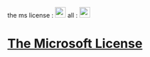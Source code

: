 the ms license : <a href="https://counter.danwin1210.me/visits.php?id=9f761d10f05cbaabeebe33cfd3514f74"><img style="height:24px;width:auto;" src="https://counter.danwin1210.me/counter.gif?id=9f761d10f05cbaabeebe33cfd3514f74&bg=FFFFFF&fg=000000&tr=0&unique=0&mode=0"></a>
all : <a href="https://danwin1210.me/visits.php?id=6429d0b5b22ec1fe6749f9c9bc3dd6e1"><img style="height:24px;width:auto;" src="https://danwin1210.me/counter.gif?id=6429d0b5b22ec1fe6749f9c9bc3dd6e1&bg=FFFFFF&fg=000000&tr=0&unique=0&mode=0"></img></a>
# [The Microsoft License](https://github.com/jusdepatate/Microsoft-license/blob/master/LICENSE)
